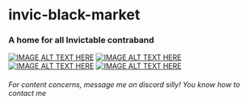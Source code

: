 # invic-black-market
### A home for all Invictable contraband
[![IMAGE ALT TEXT HERE](https://img.youtube.com/vi/AZh7ZDrzawo/0.jpg)](https://www.youtube.com/embed/AZh7ZDrzawo)
[![IMAGE ALT TEXT HERE](https://img.youtube.com/vi/4S7i9IegJ0Y/0.jpg)](https://www.youtube.com/embed/4S7i9IegJ0Y)
[![IMAGE ALT TEXT HERE](https://img.youtube.com/vi/x05_cpmwRmI/0.jpg)](https://www.youtube.com/embed/x05_cpmwRmI)
[![IMAGE ALT TEXT HERE](https://img.youtube.com/vi/szbkonx2Mnw/0.jpg)](https://www.youtube.com/embed/szbkonx2Mnw)
###### For content concerns, message me on discord silly! You know how to contact me
